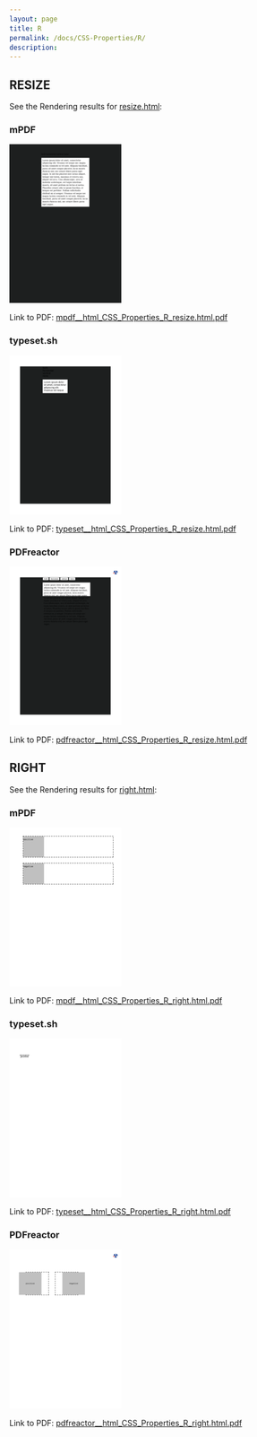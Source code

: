 ```yaml
---
layout: page
title: R
permalink: /docs/CSS-Properties/R/
description: 
---
```




## RESIZE

See the Rendering results for [resize.html](/html/CSS%20Properties/R/resize.html):

### mPDF
![](mpdf__html_CSS_Properties_R_resize.html.png) 

Link to PDF: [mpdf__html_CSS_Properties_R_resize.html.pdf](mpdf__html_CSS_Properties_R_resize.html.pdf)

### typeset.sh
![](typeset__html_CSS_Properties_R_resize.html.png) 

Link to PDF: [typeset__html_CSS_Properties_R_resize.html.pdf](typeset__html_CSS_Properties_R_resize.html.pdf)

### PDFreactor
![](pdfreactor__html_CSS_Properties_R_resize.html.png) 

Link to PDF: [pdfreactor__html_CSS_Properties_R_resize.html.pdf](pdfreactor__html_CSS_Properties_R_resize.html.pdf)

## RIGHT

See the Rendering results for [right.html](/html/CSS%20Properties/R/right.html):

### mPDF
![](mpdf__html_CSS_Properties_R_right.html.png) 

Link to PDF: [mpdf__html_CSS_Properties_R_right.html.pdf](mpdf__html_CSS_Properties_R_right.html.pdf)

### typeset.sh
![](typeset__html_CSS_Properties_R_right.html.png) 

Link to PDF: [typeset__html_CSS_Properties_R_right.html.pdf](typeset__html_CSS_Properties_R_right.html.pdf)

### PDFreactor
![](pdfreactor__html_CSS_Properties_R_right.html.png) 

Link to PDF: [pdfreactor__html_CSS_Properties_R_right.html.pdf](pdfreactor__html_CSS_Properties_R_right.html.pdf)


